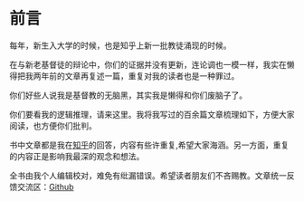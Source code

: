 # 前言

每年，新生入大学的时候，也是知乎上新一批教徒涌现的时候。

在与新老基督徒的辩论中，你们的证据并没有更新，连论调也一模一样，我实在懒得把我两年前的文章再复述一篇，重复对我的读者也是一种罪过。

你们好些人说我是基督教的无脑黑，其实我是懒得和你们废脑子了。

你们要看我的逻辑推理，请来这里。我将我写过的百余篇文章梳理如下，方便大家阅读，也方便你们批判。


书中文章都是我在[知乎](https://www.zhihu.com/people/pfdlw/activities)的回答，内容有些许重复,希望大家海涵。另一方面，重复的内容正是影响我最深的观念和想法。

全书由我个人编辑校对，难免有纰漏错误。希望读者朋友们不吝赐教。文章统一反馈交流区：[Github](https://github.com/exchristian/exchristian.github.io)


